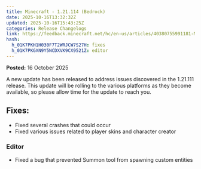 ```yaml
---
title: Minecraft - 1.21.114 (Bedrock)
date: 2025-10-16T13:32:32Z
updated: 2025-10-16T15:43:25Z
categories: Release Changelogs
link: https://feedback.minecraft.net/hc/en-us/articles/40380755991181-Minecraft-1-21-114-Bedrock
hash:
  h_01K7PKH1H030F7T2WRJCW7S27H: fixes
  h_01K7PKGXN9Y5NCDXVK9CX9521Z: editor
---
```


**Posted:** 16 October 2025

A new update has been released to address issues discovered in the 1.21.111 release. This update will be rolling to the various platforms as they become available, so please allow time for the update to reach you.

## **Fixes:**[](https://dev.azure.com/dev-mc/Minecraft/_wiki/wikis/Minecraft.wiki/30606/R21U11-Hotfix-3?anchor=fixes%3A)

- Fixed several crashes that could occur
- Fixed various issues related to player skins and character creator

### Editor[](https://dev.azure.com/dev-mc/Minecraft/_wiki/wikis/Minecraft.wiki/30606/R21U11-Hotfix-3?anchor=editor)

- Fixed a bug that prevented Summon tool from spawning custom entities
